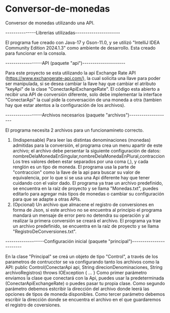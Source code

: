 # Conversor-de-monedas
Conversor de monedas utilizando una API.

---------------Librerias utilizadas----------------------

El programa fue creado con Java-17 y Gson-11.0, y se utilizó "IntelliJ IDEA Community Edition 2024.1.3" como ambiente de desarrollo.
Esta creado para funcionar en la consola.


------------------API (paquete "api")---------------------

Para este proyecto se esta utilizando la api Exchange Rate API (https://www.exchangerate-api.com/), la cual solicita una llave para poder ser manipulada, si se desea cambiar la llave hay que cambiar el atributo "keyApi" de la clase "ConectarApiExchangeRate".
El código esta abierto a recibir una API de conversión diferente, solo debe implementar la interface "ConectarApi" la cual pide la conversación de una moneda a otra (tambien hay que estar atentos a la configuración de los archivos).


------------------Archivos necesarios (paquete "archivos")--------------------

El programa necesita 2 archivos para un funcionamineto correcto.
1) (Indispensable) Para leer las distintas denominaciones (monedas) admitidas para la conversión, el programa crea un menu apartir de este archivo; el archivo debe persentar la siguiente configuración de datos:
       nombreDelaMonedaEnSingular,nombreDelaMonedaEnPlural,contraccion
       Los tres valores deben estar separados por una coma (,), y cada renglón es un tipo de moneda.
       El programa usa la parte de "contraccion" como la llave de la api para buscar su valor de equivalencia, por lo que si se usa una Api diferente hay que tener cuidando con el valor dado.
El programa ya trae un archivo predefinido, se encuentra en la raíz de proyecto y se llama "Monedas.txt", puedes editarlo para agregar más tipos de monedas o cambiar su configuración para que se adapte a otras APIs.
2) (Opcional) Un archivo que almacene el registro de conversiones en forma de Json, si este archivo no se encuentra al principio el programa mandará un mensaje de error pero no detendra su operación y al realizar la primera conversión se creará el archivo.
El programa ya trae un archivo predefinido, se encuentra en la raíz de proyecto y se llama "RegistroDeConversiones.txt".


-------------------Configuración inicial (paquete "principal")------------------------

En la clase "Principal" se creá un objeto de tipo "Control", a través de los parametros de contrucctor se va configurando tanto los archivos como la API:
    public Control(ConectarApi api, String direcionDenominaciones, String archivoRegistros) throws IOException {
        ...
    }
Como primer parámetro enviamos la clase que conectará con la Api, puedes usar la predeterminada (ConectarApiExchangeRate) o puedes pasar tu propia clase.
Como segundo parámetro debemos estcribir la dirección del archivo donde leerá las opciones de tipos de moneda disponibles.
Como tercer parámetro  debemos escribir la dirección donde se encuentra el archivo en el que guardaremos el registro de coversiones.
